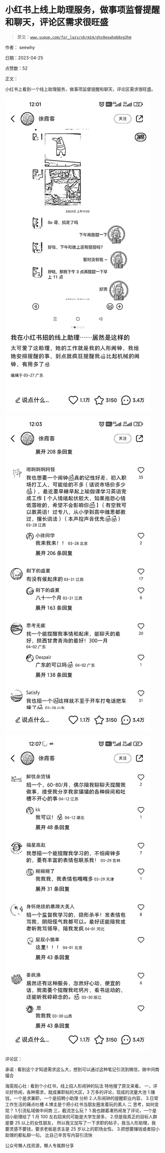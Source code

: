 # 小红书上线上助理服务，做事项监督提醒和聊天，评论区需求很旺盛

> 原文：[`www.yuque.com/for_lazy/xkrm14/ghs9exwhq68xg3hm`](https://www.yuque.com/for_lazy/xkrm14/ghs9exwhq68xg3hm)

作者： seewhy

日期：2023-04-25

点赞数：52

正文：

小红书上看到一个线上助理服务，做事项监督提醒和聊天，评论区需求很旺盛。

![](img/17771ecf797acb262a85c46e56c01b2d.png)  

![](img/1b3d3435a1d91f21d3306fbf1d9fe506.png)  

![](img/0d9b9c3871280f1b152477d8ff380f58.png)  

评论区：

承诺 : 看到这个才知道需求这么大，想到可以通过这种笔记引流到微信，做中间商撮合

海英观心社 : 看到个小红书，线上招人形闹钟的玩法 特地搜了原文来看， 一，评论好热闹，各种需求，就成兼职帖的大区，3 万多的评论，现成的流量大池 1.赚钱，一个是求兼职，一个是招聘小助理 分析 2.人形闹钟的提醒职业内容， 3.日常工作生活的痛点吐槽 4.博主是个把小红书当朋友圈发着玩的素人 二 思考，如何变现？ 1.引流私域做中间商 三，截流怎么玩？ 1.我也跟着凑热闹发了评论，一个是招小助理给了 1 月 100 左右招来的可能是大学生居多， 2.但是我真正的目标人群是要 25 以上的女性朋友， 所以我又加写了一下求职的帖子，我当人形助理，我要灵感不要钱，要求老板是求主是 25 岁以上的职场女性。 3.把想要赚钱或者招小助理的都私聊一句。 比自己辛苦写内容引流快

公众号懒人找资源，懒人专属群分享

